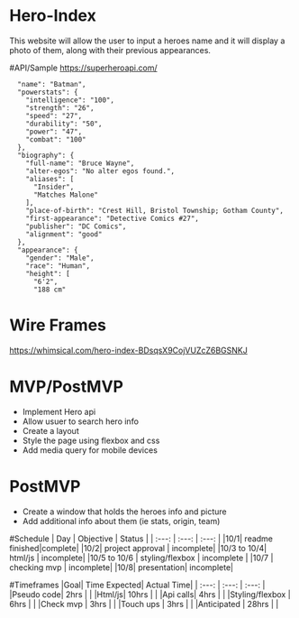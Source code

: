 # Hero-Index

This website will allow the user to input a heroes name and it will display a photo of them, along with their previous appearances.

#API/Sample
https://superheroapi.com/
``` "id": "70",
  "name": "Batman",
  "powerstats": {
    "intelligence": "100",
    "strength": "26",
    "speed": "27",
    "durability": "50",
    "power": "47",
    "combat": "100"
  },
  "biography": {
    "full-name": "Bruce Wayne",
    "alter-egos": "No alter egos found.",
    "aliases": [
      "Insider",
      "Matches Malone"
    ],
    "place-of-birth": "Crest Hill, Bristol Township; Gotham County",
    "first-appearance": "Detective Comics #27",
    "publisher": "DC Comics",
    "alignment": "good"
  },
  "appearance": {
    "gender": "Male",
    "race": "Human",
    "height": [
      "6'2",
      "188 cm"
```

# Wire Frames
https://whimsical.com/hero-index-BDsqsX9CojVUZcZ6BGSNKJ

# MVP/PostMVP
- Implement Hero api
- Allow usuer to search hero info
- Create a layout
- Style the page using flexbox and css
- Add media query for mobile devices
# PostMVP 
- Create a window that holds the heroes info and picture 
- Add additional info about them (ie stats, origin, team)

#Schedule
| Day | Objective | Status |
|    :---:     |     :---:      |     :---:     |
|10/1| readme finished|complete|
|10/2| project approval | incomplete|
|10/3 to 10/4| html/js | incomplete|
|10/5 to 10/6 | styling/flexbox | incomplete |
|10/7 | checking mvp | incomplete| 
|10/8| presentation| incomplete|

#Timeframes
|Goal| Time Expected| Actual Time|
| :---: | :---: | :---: |
|Pseudo code| 2hrs | |
|Html/js| 10hrs | |
|Api calls| 4hrs | |
|Styling/flexbox | 6hrs | |
|Check mvp | 3hrs | |
|Touch ups | 3hrs | |
|Anticipated | 28hrs | |
